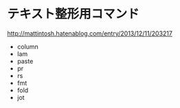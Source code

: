 # テキスト整形用コマンド

http://mattintosh.hatenablog.com/entry/2013/12/11/203217

* column
* lam
* paste
* pr
* rs
* fmt
* fold
* jot

